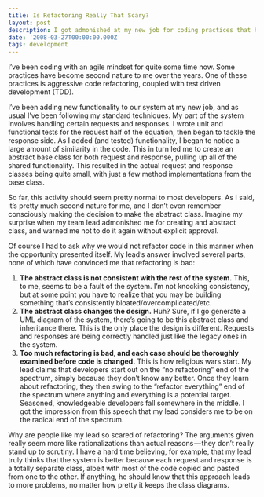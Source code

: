 ```yaml
---
title: Is Refactoring Really That Scary?
layout: post
description: I got admonished at my new job for coding practices that have become second nature to me. Is aggressive refactoring really that scary?
date: '2008-03-27T00:00:00.000Z'
tags: development
---
```


I’ve been coding with an agile mindset for quite some time now. Some practices have become second nature to me over the years. One of these practices is aggressive code refactoring, coupled with test driven development (TDD).

I’ve been adding new functionality to our system at my new job, and as usual I’ve been following my standard techniques. My part of the system involves handling certain requests and responses. I wrote unit and functional tests for the request half of the equation, then began to tackle the response side. As I added (and tested) functionality, I began to notice a large amount of similarity in the code. This in turn led me to create an abstract base class for both request and response, pulling up all of the shared functionality. This resulted in the actual request and response classes being quite small, with just a few method implementations from the base class.

So far, this activity should seem pretty normal to most developers. As I said, it’s pretty much second nature for me, and I don’t even remember consciously making the decision to make the abstract class. Imagine my surprise when my team lead admonished me for creating and abstract class, and warned me not to do it again without explicit approval.

Of course I had to ask why we would not refactor code in this manner when the opportunity presented itself. My lead’s answer involved several parts, none of which have convinced me that refactoring is bad:

1.  **The abstract class is not consistent with the rest of the system.** This, to me, seems to be a fault of the system. I’m not knocking consistency, but at some point you have to realize that you may be building something that’s consistently bloated/overcomplicated/etc.
2.  **The abstract class changes the design.** Huh? Sure, if I go generate a UML diagram of the system, there’s going to be this abstract class and inheritance there. This is the only place the design is different. Requests and responses are being correctly handled just like the legacy ones in the system.
3.  **Too much refactoring is bad, and each case should be thoroughly examined before code is changed.** This is how religious wars start. My lead claims that developers start out on the “no refactoring” end of the spectrum, simply because they don’t know any better. Once they learn about refactoring, they then swing to the “refactor everything” end of the spectrum where anything and everything is a potential target. Seasoned, knowledgeable developers fall somewhere in the middle. I got the impression from this speech that my lead considers me to be on the radical end of the spectrum.

Why are people like my lead so scared of refactoring? The arguments given really seem more like rationalizations than actual reasons — they don’t really stand up to scrutiny. I have a hard time believing, for example, that my lead truly thinks that the system is better because each request and response is a totally separate class, albeit with most of the code copied and pasted from one to the other. If anything, he should know that this approach leads to more problems, no matter how pretty it keeps the class diagrams.

